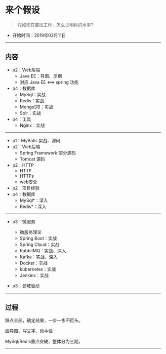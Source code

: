 #   来个假设

>   假如现在要找工作，怎么证明你的水平?

-   开始时间：2019年03月11日

----

##  内容
-   p2：Web后端
    -   Java EE：导图、示例
    -   对应 Java EE <==> spring 功能
-   p4：数据库
    -   MySql：实战
    -   Redis：实战
    -   MongoDB：实战
    -   Solr：实战
-   p4：工具
    -   Nginx：实战

----

-   p1：MyBatis 实战、源码
-   p2：Web后端
    -   Spring Framework 部分源码
    -   Tomcat 源码
-   p2：HTTP
    -   HTTP
    -   HTTPs
    -   web安全
-   p2：项目经验
-   p4：数据库
    -   MySql*：深入
    -   Redis*：深入

----

-   p3：微服务
    -   微服务理论
    -   Spring Boot：实战
    -   Spring Cloud：实战
    -   RabbitMQ：实战、深入
    -   Kafka：实战、深入
    -   Docker：实战
    -   kubernetes：实战
    -   Jenkins：实战

-   p3：领域驱动

----

##  过程

踩点全部，确定结果，一步一步不回头。

画导图、写文字、动手做

MySql/Redis重点突破，整体分为三期。


----

